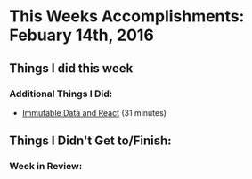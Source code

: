 # This Weeks Accomplishments: Febuary 14th, 2016

## Things I did this week


### Additional Things I Did:
- [Immutable Data and React](https://www.youtube.com/watch?v=I7IdS-PbEgI) (31 minutes)

## Things I Didn't Get to/Finish:


### Week in Review:
